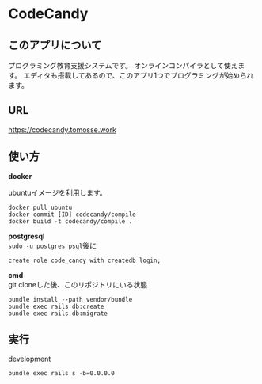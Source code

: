 # CodeCandy

## このアプリについて
プログラミング教育支援システムです。
オンラインコンパイラとして使えます。
エディタも搭載してあるので、このアプリ1つでプログラミングが始められます。

## URL
https://codecandy.tomosse.work

## 使い方
__docker__
  
ubuntuイメージを利用します。
```
docker pull ubuntu
docker commit [ID] codecandy/compile
docker build -t codecandy/compile .
```
__postgresql__  
`sudo -u postgres psql`後に
```
create role code_candy with createdb login;
```
__cmd__  
git cloneした後、このリポジトリにいる状態
```
bundle install --path vendor/bundle
bundle exec rails db:create
bundle exec rails db:migrate
```

## 実行
development
```
bundle exec rails s -b=0.0.0.0
```
